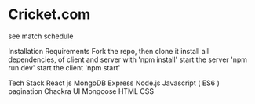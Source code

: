 # Cricket.com
see match schedule

Installation Requirements
Fork the repo, then clone it
install all dependencies, of client and server with 'npm install'
start the server 'npm run dev'
start the client 'npm start'

Tech Stack
React js
MongoDB
Express
Node.js
Javascript ( ES6 )
pagination 
Chackra UI
Mongoose
HTML
CSS
